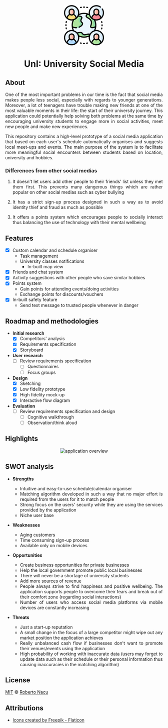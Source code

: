 <div align="center">
  <img src="utils/logo.png" alt="logo" width="128"/>
  <h1>UnI: University Social Media</h1>

</div>

<div align="justify">

## About

One of the most important problems in our time is the fact that social media makes people less social, especially with regards to younger generations. Moreover, a lot of teenagers have trouble making new friends at one of the most valuable moments in their life: the start of their university journey. This application could potentially help solving both problems at the same time by encouraging university students to engage more in social activities, meet new people and make new experiences.

This repository contains a high-level prototype of a social media application that based on each user's schedule automatically organises and suggests local meet-ups and events. The main purpose of the system is to facilitate more meaningful social encounters between students based on location, university and hobbies.

### Differences from other social medias

1. It doesn't let users add other people to their friends' list unless they met them first. This prevents many dangerous things which are rather popular on other social medias such as cyber bullying

2. It has a strict sign-up process designed in such a way as to avoid identity thief and fraud as much as possible

3. It offers a points system which encourages people to socially interact thus balancing the use of technology with their mental wellbeing

## Features

- [x] Custom calendar and schedule organiser
  - Task management
  - University classes notifications
    - In-built map view
- [x] Friends and chat system
- [x] Activity suggestions with other people who save similar hobbies
- [x] Points system
  - Gain points for attending events/doing activities
  - Exchange points for discounts/vouchers
- [x] In-built safety feature
  - Send text message to trusted people whenever in danger

## Roadmap and methodologies

- **Initial research**
  - [x] Competitors' analysis
  - [x] Requirements specification
  - [x] Storyboard
- **User research**
  - [ ] Review requirements specification
    - [ ] Questionnaires
    - [ ] Focus groups
- **Design**
  - [x] Sketching
  - [x] Low fidelity prototype
  - [x] High fidelity mock-up
  - [x] Interactive flow diagram
- **Evaluation**
  - [ ] Review requirements specification and design
    - [ ] Cognitive walkthrough
    - [ ] Observation/think aloud

## Highlights

<div align="center">
  <img src="utils/intro.gif" alt="application overview"/>
</div>

## SWOT analysis

- **Strengths**

  - Intuitive and easy-to-use schedule/calendar organiser
  - Matching algorithm developed in such a way that no major effort is required from the users for it to match people
  - Strong focus on the users' security while they are using the services provided by the application
  - Niche user base

- **Weaknesses**

  - Aging customers
  - Time consuming sign-up process
  - Available only on mobile devices

- **Opportunities**

  - Create business opportunities for private businesses
  - Help the local government promote public local businesses
  - There will never be a shortage of university students
  - Add more sources of revenue
  - People always strive to find happiness and positive wellbeing. The application supports people to overcome their fears and break out of their comfort zone (regarding social interactions)
  - Number of users who access social media platforms via mobile devices are constantly increasing

- **Threats**

  - Just a start-up reputation
  - A small change in the focus of a large competitor might wipe out any market position the application achieves
  - Really unbalanced cash flow if businesses don't want to promote their venues/events using the application
  - High probability of working with inaccurate data (users may forget to update data such as their schedule or their personal information thus causing inaccuracies in the matching algorithm)

## License

[MIT](https://github.com/1391819/MA-seek/blob/main/License.txt) © [Roberto Nacu](https://github.com/1391819)

## Attributions

- <a href="https://www.flaticon.com/free-icons/conference" title="conference icons">Icons created by Freepik - Flaticon</a>

</div>
